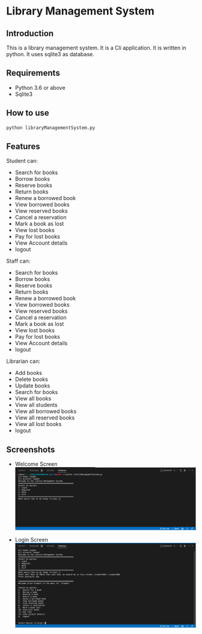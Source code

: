 # Library Management System

## Introduction

This is a library management system. It is a Cli application. It is written in python. It uses sqlite3 as database.

## Requirements

- Python 3.6 or above
- Sqlite3

## How to use

```bash
python libraryManagementSystem.py
```

## Features

Student can:

- Search for books
- Borrow books
- Reserve books
- Return books
- Renew a borrowed book
- View borrowed books
- View reserved books
- Cancel a reservation
- Mark a book as lost
- View lost books
- Pay for lost books
- View Account details
- logout

Staff can:

- Search for books
- Borrow books
- Reserve books
- Return books
- Renew a borrowed book
- View borrowed books
- View reserved books
- Cancel a reservation
- Mark a book as lost
- View lost books
- Pay for lost books
- View Account details
- logout

Librarian can:

- Add books
- Delete books
- Update books
- Search for books
- View all books
- View all students
- View all borrowed books
- View all reserved books
- View all lost books
- logout


## Screenshots

- Welcome Screen
![Screenshot 1](./photos/1.png)

- Login Screen
![Screenshot 2](./photos/2.png)